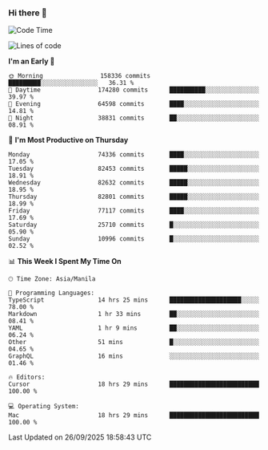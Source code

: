 ### Hi there 👋

<!--START_SECTION:waka-->
![Code Time](http://img.shields.io/badge/Code%20Time-6%2C304%20hrs%2045%20mins-blue)

![Lines of code](https://img.shields.io/badge/From%20Hello%20World%20I%27ve%20Written-146.6%20million%20lines%20of%20code-blue)

**I'm an Early 🐤** 

```text
🌞 Morning                158336 commits      █████████░░░░░░░░░░░░░░░░   36.31 % 
🌆 Daytime                174280 commits      ██████████░░░░░░░░░░░░░░░   39.97 % 
🌃 Evening                64598 commits       ████░░░░░░░░░░░░░░░░░░░░░   14.81 % 
🌙 Night                  38831 commits       ██░░░░░░░░░░░░░░░░░░░░░░░   08.91 % 
```
📅 **I'm Most Productive on Thursday** 

```text
Monday                   74336 commits       ████░░░░░░░░░░░░░░░░░░░░░   17.05 % 
Tuesday                  82453 commits       █████░░░░░░░░░░░░░░░░░░░░   18.91 % 
Wednesday                82632 commits       █████░░░░░░░░░░░░░░░░░░░░   18.95 % 
Thursday                 82801 commits       █████░░░░░░░░░░░░░░░░░░░░   18.99 % 
Friday                   77117 commits       ████░░░░░░░░░░░░░░░░░░░░░   17.69 % 
Saturday                 25710 commits       █░░░░░░░░░░░░░░░░░░░░░░░░   05.90 % 
Sunday                   10996 commits       █░░░░░░░░░░░░░░░░░░░░░░░░   02.52 % 
```


📊 **This Week I Spent My Time On** 

```text
🕑︎ Time Zone: Asia/Manila

💬 Programming Languages: 
TypeScript               14 hrs 25 mins      ████████████████████░░░░░   78.00 % 
Markdown                 1 hr 33 mins        ██░░░░░░░░░░░░░░░░░░░░░░░   08.41 % 
YAML                     1 hr 9 mins         ██░░░░░░░░░░░░░░░░░░░░░░░   06.24 % 
Other                    51 mins             █░░░░░░░░░░░░░░░░░░░░░░░░   04.65 % 
GraphQL                  16 mins             ░░░░░░░░░░░░░░░░░░░░░░░░░   01.46 % 

🔥 Editors: 
Cursor                   18 hrs 29 mins      █████████████████████████   100.00 % 

💻 Operating System: 
Mac                      18 hrs 29 mins      █████████████████████████   100.00 % 
```


 Last Updated on 26/09/2025 18:58:43 UTC
<!--END_SECTION:waka-->


<!--
**rad182/rad182** is a ✨ _special_ ✨ repository because its `README.md` (this file) appears on your GitHub profile.

Here are some ideas to get you started:

- 🔭 I’m currently working on ...
- 🌱 I’m currently learning ...
- 👯 I’m looking to collaborate on ...
- 🤔 I’m looking for help with ...
- 💬 Ask me about ...
- 📫 How to reach me: ...
- 😄 Pronouns: ...
- ⚡ Fun fact: ...
-->
